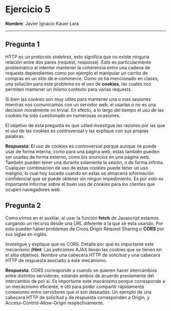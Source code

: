 # Ejercicio 5

**Nombre**: Javier Ignacio Kauer Lara

---

## Pregunta 1

HTTP es un protocolo *stateless*, esto significa que no existe ninguna relación entre dos pares (request, response). Esto es particularmente problematico al intentar mantener la coherencia entre una cadena de requests dependientes como por ejemplo el manipular un carrito de compras en un sitio de e-commerce. Como se ha mencionado en clases, una solución para este problema es el uso de **cookies**, las cuales nos permiten mantener un mismo contexto para varias requests. 

Si bien las cookies son muy utiles para mantener una o mas sesiones mientras nos comunicamos con un servidor web, el usarlas o no es una decision moralmente no trivial. En efecto, a lo largo del tiempo el uso de las cookies ha sido cuestionado en numerosas ocasiones.

El objetivo de esta pregunta es que usted investigue las razones por las que el uso de las cookies es controversial y las explique con sus propias palabras.

**Respuesta**: El uso de cookies es controversial porque aunque se puede usar de forma interna, como para una página web, estas también pueden ser usadas de forma externo, como los anuncios en una página web. También pueden tener una durante solamente la sesión, o de forma infinita. Cualquier combinacion de uso de estas cookies puede tener un uso maligno, lo cual hoy sucede cuando en estas se almacena información confidencial que se puede obtener sin ningun impedimiento. Es por esto es importante informar sobre el buen uso de cookies para los clientes que ocupen navegadores web.


## Pregunta 2

Como vimos en el auxiliar, al usar la función **fetch** de Javascript estamos cargando un recurso desde una URL diferente a la que se esta usando. Por esto pueden haber problemas de Cross Origin Request Sharing o **CORS** por sus siglas en inglés.

Investigue y explique qué es CORS. Detalle por qué es importante este mecanismo (**Hint**: Las peticiones AJAX llevan las cookies que se tienen en el sitio objetivo). Nombre una cabecera HTTP de solicitud y una cabecera HTTP de respuesta asociado a este mecanismo.


**Respuesta**: CORS corresponde a cuando se quieren hacer intercambios entre distintos servidores, estando ambos de acuerdo previamente del intercambio de por si. Es importante este mecánismo porque corresponde a un mecácnismo eficiente, e útil para poder compartir rápidamente conexiones entre servidores que sí son deseadas. Un ejemplo de una cabecera HTTP de solicitud y de respuesta corresponden a Origin, y Access-Control-Allow-Origin respectivamente.
